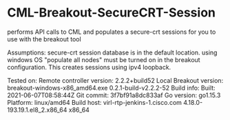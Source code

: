 # CML-Breakout-SecureCRT-Session
performs API calls to CML and populates a secure-crt sessions for you to use with the breakout tool

Assumptions:
secure-crt session database is in the default location. 
using windows OS
"populate all nodes" must be turned on in the breakout configuration. 
This creates sessions using ipv4 loopback. 

Tested on: 
Remote controller version: 2.2.2+build52
Local Breakout version:
breakout-windows-x86_amd64.exe 0.2.1-build-v2.2.2-52
Build info:
  Built:      2021-06-07T08:58:44Z
  Git commit: 3f7bf91a8dc833af
  Go version: go1.15.3
  Platform:   linux/amd64
  Build host: virl-rtp-jenkins-1.cisco.com 4.18.0-193.19.1.el8_2.x86_64 x86_64
